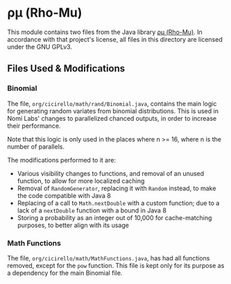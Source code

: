# ρμ (Rho-Mu)
This module contains two files from the Java library [ρμ (Rho-Mu)](https://github.com/cicirello/rho-mu/).
In accordance with that project's license, all files in this directory are licensed under the GNU GPLv3.

## Files Used & Modifications
### Binomial
The file, `org/cicirello/math/rand/Binomial.java`, contains the main logic for generating random variates from binomial distributions.
This is used in Nomi Labs' changes to parallelized chanced outputs, in order to increase their performance.

Note that this logic is only used in the places where n >= 16, where n is the number of parallels.

The modifications performed to it are:

- Various visibility changes to functions, and removal of an unused function, to allow for more localized caching
- Removal of `RandomGenerator`, replacing it with `Random` instead, to make the code compatible with Java 8
- Replacing of a call to `Math.nextDouble` with a custom function; due to a lack of a `nextDouble` function with a bound in Java 8
- Storing a probability as an integer out of 10,000 for cache-matching purposes, to better align with its usage

### Math Functions
The file, `org/cicirello/math/MathFunctions.java`, has had all functions removed, except for the `pow` function.
This file is kept only for its purpose as a dependency for the main Binomial file.
